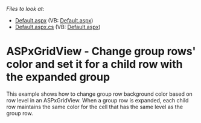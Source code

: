 <!-- default file list -->
*Files to look at*:

* [Default.aspx](./CS/WebSite/Default.aspx) (VB: [Default.aspx](./VB/WebSite/Default.aspx))
* [Default.aspx.cs](./CS/WebSite/Default.aspx.cs) (VB: [Default.aspx](./VB/WebSite/Default.aspx))
<!-- default file list end -->
# ASPxGridView - Change group rows' color and set it for a child row with the expanded group


<p>This example shows how to change group row background color based on row level in an ASPxGridView. When a group row is expanded, each child row maintains the same color for the cell that has the same level as the group row. </p>

<br/>



